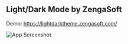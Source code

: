 

## Light/Dark Mode by ZengaSoft
Demo: https://lightdarktheme.zengasoft.com/

![App Screenshot](https://drive.zengasoft.com/Images/dark.png)

